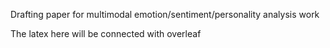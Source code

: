Drafting paper for multimodal emotion/sentiment/personality analysis work

The latex here will be connected with overleaf

